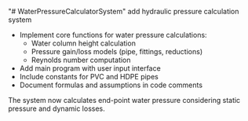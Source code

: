 "# WaterPressureCalculatorSystem" 
add hydraulic pressure calculation system

- Implement core functions for water pressure calculations:
  * Water column height calculation
  * Pressure gain/loss models (pipe, fittings, reductions)
  * Reynolds number computation
- Add main program with user input interface
- Include constants for PVC and HDPE pipes
- Document formulas and assumptions in code comments

The system now calculates end-point water pressure 
considering static pressure and dynamic losses.
